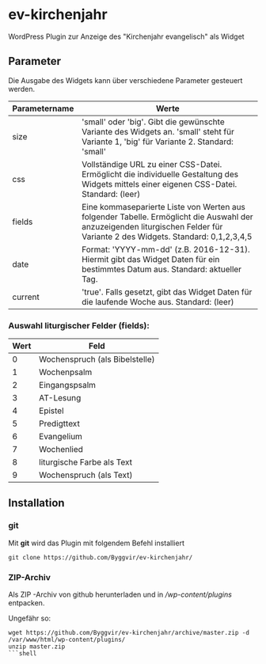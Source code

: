 # ev-kirchenjahr
WordPress Plugin zur Anzeige des "Kirchenjahr evangelisch" als Widget

## Parameter

Die Ausgabe des Widgets kann über verschiedene Parameter gesteuert werden.

Parametername | 	Werte
------------- | -------------
size |	'small' oder 'big'. Gibt die gewünschte Variante des Widgets an. 'small' steht für Variante 1, 'big' für Variante 2. Standard: 'small'
css  |	Vollständige URL zu einer CSS-Datei. Ermöglicht die individuelle Gestaltung des Widgets mittels einer eigenen CSS-Datei. Standard: (leer)
fields |	Eine kommaseparierte Liste von Werten aus folgender Tabelle. Ermöglicht die Auswahl der anzuzeigenden liturgischen Felder für Variante 2 des Widgets. Standard: 0,1,2,3,4,5
date |	Format: 'YYYY-mm-dd' (z.B. 2016-12-31). Hiermit gibt das Widget Daten für ein bestimmtes Datum aus. Standard: aktueller Tag.
current |	'true'. Falls gesetzt, gibt das Widget Daten für die laufende Woche aus. Standard: (leer)

### Auswahl liturgischer Felder (fields):

Wert |Feld
-----|----
0 |	Wochenspruch (als Bibelstelle)
1 |	Wochenpsalm
2 |	Eingangspsalm
3 |	AT-Lesung
4 |	Epistel
5 |	Predigttext
6 |	Evangelium
7 |	Wochenlied
8 |	liturgische Farbe als Text
9 |	Wochenspruch (als Text)

## Installation

### git

Mit **git** wird das Plugin mit folgendem Befehl installiert

```shell
git clone https://github.com/Byggvir/ev-kirchenjahr/
```

### ZIP-Archiv

Als ZIP -Archiv von github herunterladen und in */wp-content/plugins* entpacken.

Ungefähr so:

```shell
wget https://github.com/Byggvir/ev-kirchenjahr/archive/master.zip -d /var/www/html/wp-content/plugins/
unzip master.zip
```shell
